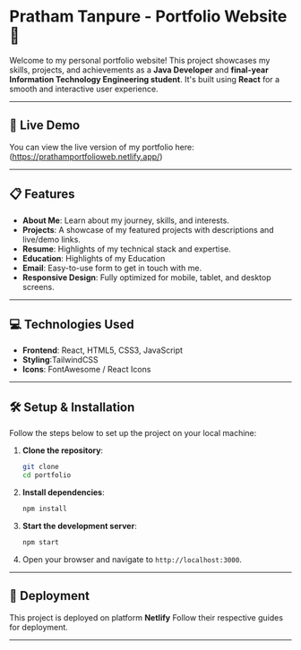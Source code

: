 # Pratham Tanpure - Portfolio Website 🌟

Welcome to my personal portfolio website! This project showcases my skills, projects, and achievements as a **Java Developer** and **final-year Information Technology Engineering student**. It's built using **React** for a smooth and interactive user experience.

---

## 🔗 Live Demo

You can view the live version of my portfolio here:(https://prathamportfolioweb.netlify.app/)

---

## 📋 Features

- **About Me**: Learn about my journey, skills, and interests.
- **Projects**: A showcase of my featured projects with descriptions and live/demo links.
- **Resume**: Highlights of my technical stack and expertise.
- **Education**: Highlights of my Education
- **Email**: Easy-to-use form to get in touch with me.
- **Responsive Design**: Fully optimized for mobile, tablet, and desktop screens.

---

## 💻 Technologies Used

- **Frontend**: React, HTML5, CSS3, JavaScript
- **Styling**:TailwindCSS
- **Icons**: FontAwesome / React Icons

---

## 🛠️ Setup & Installation

Follow the steps below to set up the project on your local machine:

1. **Clone the repository**:

   ```bash
   git clone
   cd portfolio
   ```

2. **Install dependencies**:

   ```bash
   npm install
   ```

3. **Start the development server**:

   ```bash
   npm start
   ```

4. Open your browser and navigate to `http://localhost:3000`.

---

## 🚀 Deployment

This project is deployed on platform **Netlify** Follow their respective guides for deployment.

---
